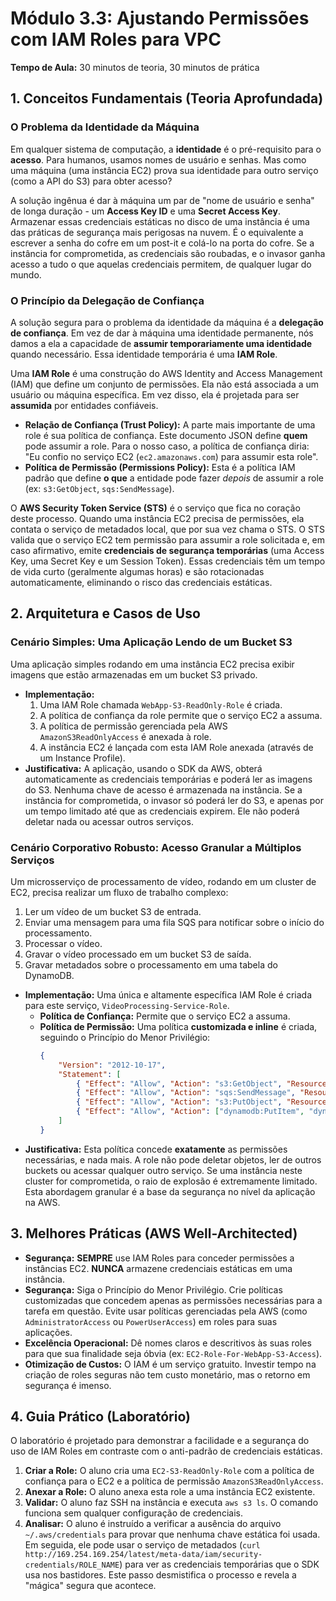 # Módulo 3.3: Ajustando Permissões com IAM Roles para VPC

**Tempo de Aula:** 30 minutos de teoria, 30 minutos de prática

## 1. Conceitos Fundamentais (Teoria Aprofundada)

### O Problema da Identidade da Máquina
Em qualquer sistema de computação, a **identidade** é o pré-requisito para o **acesso**. Para humanos, usamos nomes de usuário e senhas. Mas como uma máquina (uma instância EC2) prova sua identidade para outro serviço (como a API do S3) para obter acesso? 

A solução ingênua é dar à máquina um par de "nome de usuário e senha" de longa duração - um **Access Key ID** e uma **Secret Access Key**. Armazenar essas credenciais estáticas no disco de uma instância é uma das práticas de segurança mais perigosas na nuvem. É o equivalente a escrever a senha do cofre em um post-it e colá-lo na porta do cofre. Se a instância for comprometida, as credenciais são roubadas, e o invasor ganha acesso a tudo o que aquelas credenciais permitem, de qualquer lugar do mundo.

### O Princípio da Delegação de Confiança
A solução segura para o problema da identidade da máquina é a **delegação de confiança**. Em vez de dar à máquina uma identidade permanente, nós damos a ela a capacidade de **assumir temporariamente uma identidade** quando necessário. Essa identidade temporária é uma **IAM Role**.

Uma **IAM Role** é uma construção do AWS Identity and Access Management (IAM) que define um conjunto de permissões. Ela não está associada a um usuário ou máquina específica. Em vez disso, ela é projetada para ser **assumida** por entidades confiáveis.

-   **Relação de Confiança (Trust Policy):** A parte mais importante de uma role é sua política de confiança. Este documento JSON define **quem** pode assumir a role. Para o nosso caso, a política de confiança diria: "Eu confio no serviço EC2 (`ec2.amazonaws.com`) para assumir esta role".
-   **Política de Permissão (Permissions Policy):** Esta é a política IAM padrão que define **o que** a entidade pode fazer *depois* de assumir a role (ex: `s3:GetObject`, `sqs:SendMessage`).

O **AWS Security Token Service (STS)** é o serviço que fica no coração deste processo. Quando uma instância EC2 precisa de permissões, ela contata o serviço de metadados local, que por sua vez chama o STS. O STS valida que o serviço EC2 tem permissão para assumir a role solicitada e, em caso afirmativo, emite **credenciais de segurança temporárias** (uma Access Key, uma Secret Key e um Session Token). Essas credenciais têm um tempo de vida curto (geralmente algumas horas) e são rotacionadas automaticamente, eliminando o risco das credenciais estáticas.

## 2. Arquitetura e Casos de Uso

### Cenário Simples: Uma Aplicação Lendo de um Bucket S3
Uma aplicação simples rodando em uma instância EC2 precisa exibir imagens que estão armazenadas em um bucket S3 privado.

-   **Implementação:**
    1.  Uma IAM Role chamada `WebApp-S3-ReadOnly-Role` é criada.
    2.  A política de confiança da role permite que o serviço EC2 a assuma.
    3.  A política de permissão gerenciada pela AWS `AmazonS3ReadOnlyAccess` é anexada à role.
    4.  A instância EC2 é lançada com esta IAM Role anexada (através de um Instance Profile).
-   **Justificativa:** A aplicação, usando o SDK da AWS, obterá automaticamente as credenciais temporárias e poderá ler as imagens do S3. Nenhuma chave de acesso é armazenada na instância. Se a instância for comprometida, o invasor só poderá ler do S3, e apenas por um tempo limitado até que as credenciais expirem. Ele não poderá deletar nada ou acessar outros serviços.

### Cenário Corporativo Robusto: Acesso Granular a Múltiplos Serviços
Um microsserviço de processamento de vídeo, rodando em um cluster de EC2, precisa realizar um fluxo de trabalho complexo:
1.  Ler um vídeo de um bucket S3 de entrada.
2.  Enviar uma mensagem para uma fila SQS para notificar sobre o início do processamento.
3.  Processar o vídeo.
4.  Gravar o vídeo processado em um bucket S3 de saída.
5.  Gravar metadados sobre o processamento em uma tabela do DynamoDB.

-   **Implementação:** Uma única e altamente específica IAM Role é criada para este serviço, `VideoProcessing-Service-Role`.
    -   **Política de Confiança:** Permite que o serviço EC2 a assuma.
    -   **Política de Permissão:** Uma política **customizada e inline** é criada, seguindo o Princípio do Menor Privilégio:
        ```json
        {
            "Version": "2012-10-17",
            "Statement": [
                { "Effect": "Allow", "Action": "s3:GetObject", "Resource": "arn:aws:s3:::video-input-bucket/*" },
                { "Effect": "Allow", "Action": "sqs:SendMessage", "Resource": "arn:aws:sqs:us-east-1:123456789012:video-processing-queue" },
                { "Effect": "Allow", "Action": "s3:PutObject", "Resource": "arn:aws:s3:::video-output-bucket/*" },
                { "Effect": "Allow", "Action": ["dynamodb:PutItem", "dynamodb:UpdateItem"], "Resource": "arn:aws:dynamodb:us-east-1:123456789012:table/video-metadata-table" }
            ]
        }
        ```
-   **Justificativa:** Esta política concede **exatamente** as permissões necessárias, e nada mais. A role não pode deletar objetos, ler de outros buckets ou acessar qualquer outro serviço. Se uma instância neste cluster for comprometida, o raio de explosão é extremamente limitado. Esta abordagem granular é a base da segurança no nível da aplicação na AWS.

## 3. Melhores Práticas (AWS Well-Architected)

-   **Segurança:** **SEMPRE** use IAM Roles para conceder permissões a instâncias EC2. **NUNCA** armazene credenciais estáticas em uma instância.
-   **Segurança:** Siga o Princípio do Menor Privilégio. Crie políticas customizadas que concedem apenas as permissões necessárias para a tarefa em questão. Evite usar políticas gerenciadas pela AWS (como `AdministratorAccess` ou `PowerUserAccess`) em roles para suas aplicações.
-   **Excelência Operacional:** Dê nomes claros e descritivos às suas roles para que sua finalidade seja óbvia (ex: `EC2-Role-For-WebApp-S3-Access`).
-   **Otimização de Custos:** O IAM é um serviço gratuito. Investir tempo na criação de roles seguras não tem custo monetário, mas o retorno em segurança é imenso.

## 4. Guia Prático (Laboratório)

O laboratório é projetado para demonstrar a facilidade e a segurança do uso de IAM Roles em contraste com o anti-padrão de credenciais estáticas.
1.  **Criar a Role:** O aluno cria uma `EC2-S3-ReadOnly-Role` com a política de confiança para o EC2 e a política de permissão `AmazonS3ReadOnlyAccess`.
2.  **Anexar a Role:** O aluno anexa esta role a uma instância EC2 existente.
3.  **Validar:** O aluno faz SSH na instância e executa `aws s3 ls`. O comando funciona sem qualquer configuração de credenciais.
4.  **Analisar:** O aluno é instruído a verificar a ausência do arquivo `~/.aws/credentials` para provar que nenhuma chave estática foi usada. Em seguida, ele pode usar o serviço de metadados (`curl http://169.254.169.254/latest/meta-data/iam/security-credentials/ROLE_NAME`) para ver as credenciais temporárias que o SDK usa nos bastidores. Este passo desmistifica o processo e revela a "mágica" segura que acontece.
